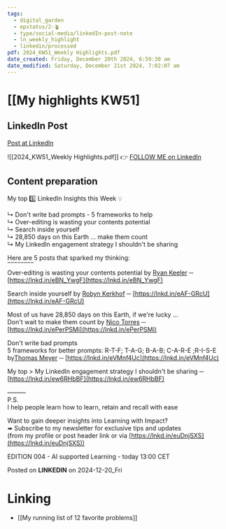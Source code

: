 ```yaml
---
tags:
  - digital_garden
  - epstatus/2-🪴
  - type/social-media/linkedIn-post-note
  - ln_weekly_highlight
  - linkedin/processed
pdf: 2024_KW51_Weekly Highlights.pdf
date_created: Friday, December 20th 2024, 6:59:30 am
date_modified: Saturday, December 21st 2024, 7:02:07 am
---
```

# [[My highlights KW51]
## LinkedIn Post
[Post at LinkedIn](https://www.linkedin.com/posts/sebastiankamilli_my-highlights-from-kw-51-in-2024-activity-7275767019939983361-pWm7?utm_source=share&utm_medium=member_desktop)
  
![[2024_KW51_Weekly Highlights.pdf]]
👉 [FOLLOW ME on LinkedIn](https://www.linkedin.com/comm/mynetwork/discovery-see-all?usecase=PEOPLE_FOLLOWS&followMember=sebastiankamilli)

## Content preparation

My top 5️⃣ LinkedIn Insights this Week 💡  
  
↳ Don't write bad prompts - 5 frameworks to help  
↳ Over-editing is wasting your contents potential  
↳ Search inside yourself  
↳ 28,850 days on this Earth ... make them count  
↳ My LinkedIn engagement strategy I shouldn't be sharing  
  
Here are 5 posts that sparked my thinking:  
‾‾‾‾‾‾‾‾  
Over-editing is wasting your contents potential by [Ryan Keeler](https://www.linkedin.com/in/mrryankeeler/) ─  
[https://lnkd.in/eBN_YwgF](https://lnkd.in/eBN_YwgF)  
  
Search inside yourself by [Robyn Kerkhof](https://www.linkedin.com/in/robyn-kerkhof/) ─ [https://lnkd.in/eAF-GRcU](https://lnkd.in/eAF-GRcU)  
  
Most of us have 28,850 days on this Earth, if we're lucky ...  
Don't wait to make them count by [Nico Torres](https://www.linkedin.com/in/nicotorressantana/) ─  
[https://lnkd.in/ePerPSMi](https://lnkd.in/ePerPSMi)  
  
Don't write bad prompts  
5 frameworks for better prompts: R-T-F; T-A-G; B-A-B; C-A-R-E ;R-I-S-E  
by[Thomas Meyer](https://www.linkedin.com/in/the-thomas-meyer/) ─ [https://lnkd.in/eVMnf4Uc](https://lnkd.in/eVMnf4Uc)  
  
My top > My LinkedIn engagement strategy I shouldn't be sharing ─  
[https://lnkd.in/ew6RHbBF](https://lnkd.in/ew6RHbBF)  
  
———  
P.S.  
I help people learn how to learn, retain and recall with ease  
  
Want to gain deeper insights into Learning with Impact?  
➠ Subscribe to my newsletter for exclusive tips and updates  
(from my profile or post header link or via [https://lnkd.in/euDnjSXS](https://lnkd.in/euDnjSXS))  
  
EDITION 004 - AI supported Learning - today 13:00 CET

Posted on **LINKEDIN** on 2024-12-20_Fri
# Linking
+ [[My running list of 12 favorite problems]]
